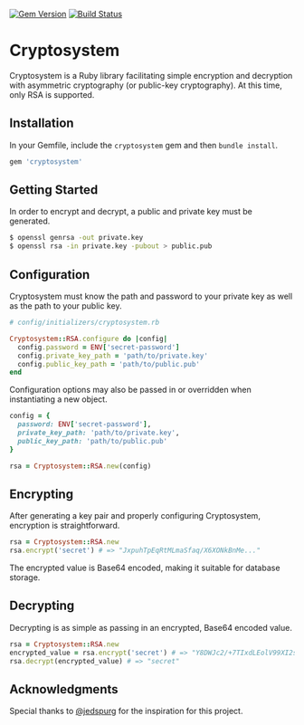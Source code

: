 [![Gem Version](https://badge.fury.io/rb/cryptosystem.svg)](https://badge.fury.io/rb/cryptosystem)
[![Build Status](https://travis-ci.org/jdubswe/cryptosystem.svg?branch=master)](https://travis-ci.org/jdubswe/cryptosystem)

# Cryptosystem
Cryptosystem is a Ruby library facilitating simple encryption and decryption with asymmetric cryptography (or public-key
cryptography). At this time, only RSA is supported.

## Installation
In your Gemfile, include the `cryptosystem` gem and then `bundle install`.

```ruby
gem 'cryptosystem'
```

## Getting Started
In order to encrypt and decrypt, a public and private key must be generated.

```bash
$ openssl genrsa -out private.key
$ openssl rsa -in private.key -pubout > public.pub
```

## Configuration
Cryptosystem must know the path and password to your private key as well as the path to your public key.

```ruby
# config/initializers/cryptosystem.rb

Cryptosystem::RSA.configure do |config|
  config.password = ENV['secret-password']
  config.private_key_path = 'path/to/private.key'
  config.public_key_path = 'path/to/public.pub'
end
```

Configuration options may also be passed in or overridden when instantiating a new object.

```ruby
config = {
  password: ENV['secret-password'],
  private_key_path: 'path/to/private.key',
  public_key_path: 'path/to/public.pub'
}

rsa = Cryptosystem::RSA.new(config)
```

## Encrypting
After generating a key pair and properly configuring Cryptosystem, encryption is straightforward.

```ruby
rsa = Cryptosystem::RSA.new
rsa.encrypt('secret') # => "JxpuhTpEqRtMLmaSfaq/X6XONkBnMe..."
```

The encrypted value is Base64 encoded, making it suitable for database storage.

## Decrypting
Decrypting is as simple as passing in an encrypted, Base64 encoded value.

```ruby
rsa = Cryptosystem::RSA.new
encrypted_value = rsa.encrypt('secret') # => "Y8DWJc2/+7TIxdLEolV99XI2sclHuK..."
rsa.decrypt(encrypted_value) # => "secret"
```

## Acknowledgments
Special thanks to [@jedspurg](https://github.com/jedspurg) for the inspiration for this project.

